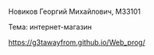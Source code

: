 Новиков Георгий Михайлович, M33101

Тема: интернет-магазин

https://g3tawayfrom.github.io/Web_prog/
